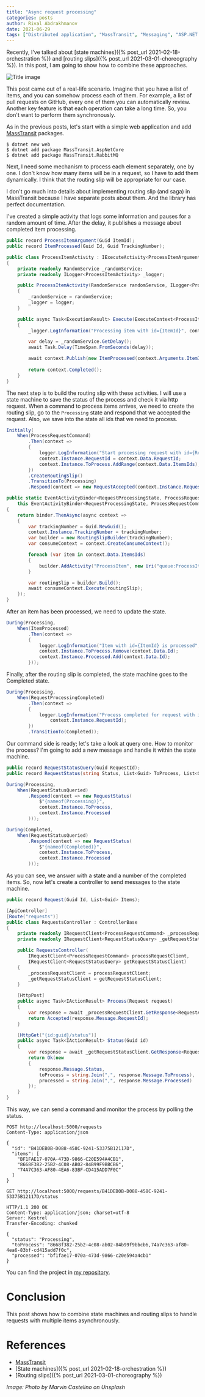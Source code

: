 ```yaml
---
title: "Async request processing"
categories: posts
author: Rival Abdrakhmanov
date: 2021-06-29
tags: ["Distributed application", "MassTransit", "Messaging", "ASP.NET Core", "State Machine", "Routing Slip"]
---
```


Recently, I've talked about [state machines]({% post_url 2021-02-18-orchestration %}) and [routing slips]({% post_url 2021-03-01-choreography %}). In this post, I am going to show how to combine these approaches.

![Title image](/images/2021-06-29-async-request-processing/cover_async_request_processing.jpg)

This post came out of a real-life scenario. Imagine that you have a list of items, and you can somehow process each of them. For example, a list of pull requests on GitHub, every one of them you can automatically review. Another key feature is that each operation can take a long time. So, you don't want to perform them synchronously.

As in the previous posts, let's start with a simple web application and add [MassTransit](https://masstransit-project.com/) packages.

```
$ dotnet new web
$ dotnet add package MassTransit.AspNetCore
$ dotnet add package MassTransit.RabbitMQ
```

Next, I need some mechanism to process each element separately, one by one. I don't know how many items will be in a request, so I have to add them dynamically. I think that the routing slip will be appropriate for our case.

I don't go much into details about implementing routing slip (and saga) in MassTransit because I have separate posts about them. And the library has perfect documentation.

I've created a simple activity that logs some information and pauses for a random amount of time. After the delay, it publishes a message about completed item processing.

```c#
public record ProcessItemArgument(Guid ItemId);
public record ItemProcessed(Guid Id, Guid TrackingNumber);

public class ProcessItemActivity : IExecuteActivity<ProcessItemArgument>
{
    private readonly RandomService _randomService;
    private readonly ILogger<ProcessItemActivity> _logger;

    public ProcessItemActivity(RandomService randomService, ILogger<ProcessItemActivity> logger)
    {
        _randomService = randomService;
        _logger = logger;
    }

    public async Task<ExecutionResult> Execute(ExecuteContext<ProcessItemArgument> context)
    {
        _logger.LogInformation("Processing item with id={ItemId}", context.Arguments.ItemId);

        var delay = _randomService.GetDelay();
        await Task.Delay(TimeSpan.FromSeconds(delay));

        await context.Publish(new ItemProcessed(context.Arguments.ItemId, context.TrackingNumber));
        
        return context.Completed();
    }
}
```

The next step is to build the routing slip with these activities. I will use a state machine to save the status of the process and check it via http request. When a command to process items arrives, we need to create the routing slip, go to the `Processing` state and respond that we accepted the request. Also, we save into the state all ids that we need to process.

```c#
Initially(
    When(ProcessRequestCommand)
        .Then(context =>
        {
            logger.LogInformation("Start processing request with id={RequestId}", context.Data.RequestId);
            context.Instance.RequestId = context.Data.RequestId;
            context.Instance.ToProcess.AddRange(context.Data.ItemsIds);
        })
        .CreateRoutingSlip()
        .TransitionTo(Processing)
        .Respond(context => new RequestAccepted(context.Instance.RequestId)));
```
```c#
public static EventActivityBinder<RequestProcessingState, ProcessRequestCommand> CreateRoutingSlip(
    this EventActivityBinder<RequestProcessingState, ProcessRequestCommand> binder)
{
    return binder.ThenAsync(async context =>
    {
        var trackingNumber = Guid.NewGuid();
        context.Instance.TrackingNumber = trackingNumber;
        var builder = new RoutingSlipBuilder(trackingNumber);
        var consumeContext = context.CreateConsumeContext();

        foreach (var item in context.Data.ItemsIds)
        {
            builder.AddActivity("ProcessItem", new Uri("queue:ProcessItem_execute"), new ProcessItemArgument(item));
        }

        var routingSlip = builder.Build();
        await consumeContext.Execute(routingSlip);
    });
}
```

After an item has been processed, we need to update the state.

```c#
During(Processing,
    When(ItemProcessed)
        .Then(context =>
        {
            logger.LogInformation("Item with id={ItemId} is processed", context.Data.Id);
            context.Instance.ToProcess.Remove(context.Data.Id);
            context.Instance.Processed.Add(context.Data.Id);
        }));
```

Finally, after the routing slip is completed, the state machine goes to the Completed state.

```c#
During(Processing,
    When(RequestProcessingCompleted)
        .Then(context =>
        {
            logger.LogInformation("Process completed for request with id={RequestId}",
                context.Instance.RequestId);
        })
        .TransitionTo(Completed));
```

Our command side is ready; let's take a look at query one. How to monitor the process? I'm going to add a new message and handle it within the state machine.

```c#
public record RequestStatusQuery(Guid RequestId);
public record RequestStatus(string Status, List<Guid> ToProcess, List<Guid> Processed);

During(Processing,
    When(RequestStatusQueried)
        .Respond(context => new RequestStatus(
            $"{nameof(Processing)}",
            context.Instance.ToProcess,
            context.Instance.Processed
        )));

During(Completed,
    When(RequestStatusQueried)
        .Respond(context => new RequestStatus(
            $"{nameof(Completed)}",
            context.Instance.ToProcess,
            context.Instance.Processed
        )));
```

As you can see, we answer with a state and a number of the completed items. So, now let's create a controller to send messages to the state machine.

```c#
public record Request(Guid Id, List<Guid> Items);

[ApiController]
[Route("requests")]
public class RequestsController : ControllerBase
{
    private readonly IRequestClient<ProcessRequestCommand> _processRequestClient;
    private readonly IRequestClient<RequestStatusQuery> _getRequestStatusClient;

    public RequestsController(
        IRequestClient<ProcessRequestCommand> processRequestClient,
        IRequestClient<RequestStatusQuery> getRequestStatusClient)
    {
        _processRequestClient = processRequestClient;
        _getRequestStatusClient = getRequestStatusClient;
    }

    [HttpPost]
    public async Task<IActionResult> Process(Request request)
    {
        var response = await _processRequestClient.GetResponse<RequestAccepted>(new ProcessRequestCommand(request.Id, request.Items));
        return Accepted(response.Message.RequestId);
    }

    [HttpGet("{id:guid}/status")]
    public async Task<IActionResult> Status(Guid id)
    {
        var response = await _getRequestStatusClient.GetResponse<RequestStatus>(new RequestStatusQuery(id));
        return Ok(new
        {
            response.Message.Status,
            toProcess = string.Join(",", response.Message.ToProcess),
            processed = string.Join(",", response.Message.Processed)
        });
    }
}
```

This way, we can send a command and monitor the process by polling the status.

```http
POST http://localhost:5000/requests
Content-Type: application/json

{
  "id": "B41DEB0B-D088-458C-9241-53375B12117D",
  "items": [
    "BF1FAE17-070A-473D-9866-C20E594A4CB1",
    "8668F382-25B2-4C08-AB02-84B99F9BBCB6",
    "74A7C363-AF80-4EA6-83BF-CD415ADD7F0C"
  ]
}
```
```http
GET http://localhost:5000/requests/B41DEB0B-D088-458C-9241-53375B12117D/status

HTTP/1.1 200 OK
Content-Type: application/json; charset=utf-8
Server: Kestrel
Transfer-Encoding: chunked

{
  "status": "Processing",
  "toProcess": "8668f382-25b2-4c08-ab02-84b99f9bbcb6,74a7c363-af80-4ea6-83bf-cd415add7f0c",
  "processed": "bf1fae17-070a-473d-9866-c20e594a4cb1"
}
```

You can find the project in [my repository](https://github.com/rafaelldi/async-request-processing).

# Conclusion
This post shows how to combine state machines and routing slips to handle requests with multiple items asynchronously.

# References
* [MassTransit](https://masstransit-project.com/)
* [State machines]({% post_url 2021-02-18-orchestration %})
* [Routing slips]({% post_url 2021-03-01-choreography %})

*Image: Photo by Marvin Castelino on Unsplash*